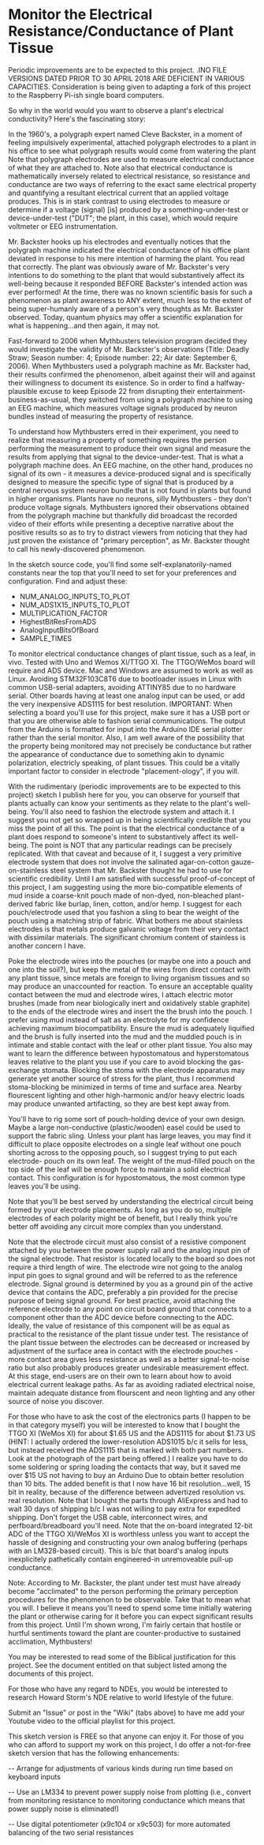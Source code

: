 # Monitor the Electrical Resistance/Conductance of Plant Tissue

Periodic improvements are to be expected to this project.  .INO FILE VERSIONS DATED PRIOR TO 30 APRIL 2018 ARE DEFICIENT IN 
VARIOUS CAPACITIES.  Consideration is being given to adapting a fork of this project to the Raspberry Pi-ish single board 
computers.

So why in the world would you want to observe a plant's electrical conductivity?  Here's the fascinating story:

In the 1960's, a polygraph expert named Cleve Backster, in a moment of feeling impulsively experimental, attached 
polygraph electrodes to a plant in his office to see what polygraph results would come from watering the plant  Note 
that polygraph electrodes are used to measure electrical conductance of what they are attached to.  Note also that 
electrical conductance is mathematically inversely related to electrical resistance, so resistance and conductance are 
two ways of referring to the exact same electrical property and quantifying a resultant electrical current that an 
applied voltage produces.  This is in stark contrast to using electrodes to measure or determine if a voltage (signal) 
[is] produced by a something-under-test or device-under-test ("DUT"; the plant, in this case), which would require voltmeter or 
EEG instrumentation.

Mr. Backster hooks up his electrodes and eventually notices that the polygraph machine indicated the electrical
conductance of his office plant deviated in response to his mere intention of harming the plant.  You read that correctly.  The 
plant was obviously aware of Mr. Backster's very intentions to do something to the plant that would substantively affect its 
well-being because it responded BEFORE Backster's intended action was ever performed!  At the time, there was no known 
scientific basis for such a phenomenon as plant awareness to ANY extent, much less to the extent of being super-humanly aware of 
a person's very thoughts as Mr. Backster observed.  Today, quantum physics may offer a scientific explanation for what is 
happening...and then again, it may not.

Fast-forward to 2006 when Mythbusters television program decided they would investigate the validity of Mr. Backster's 
observations (Title: Deadly Straw; Season number: 4; Episode number: 22; Air date: September 6, 2006).  When Mythbusters
used a polygraph machine as Mr. Backster had, their results confirmed the phenomenon, albeit against their will and 
against their willingness to document its existence.  So in order to find a halfway-plausible excuse to keep Episode 22 
from disrupting their entertainment-business-as-usual, they switched from using a polygraph machine to using an EEG 
machine, which measures voltage signals produced by neuron bundles instead of measuring the property of resistance.  

To understand how Mythbusters erred in their experiment, you need to realize that measuring a property of something 
requires the person performing the measurement to produce their own signal and measure the results from applying that 
signal to the device-under-test.  That is what a polygraph machine does.  An EEG machine, on the other hand, produces no 
signal of its own - it measures a device-produced signal and is specifically designed to measure the specific type of 
signal that is produced by a central nervous system neuron bundle that is not found in plants but found in higher 
organisms.  Plants have no neurons, silly Mythbusters - they don't produce voltage signals.  Mythbusters ignored their 
observations obtained from the polygraph machine but thankfully did broadcast the recorded video of their efforts while 
presenting a deceptive narrative about the positive results so as to try to distract viewers from noticing that they had 
just proven the existance of "primary perception", as Mr. Backster thought to call his newly-discovered phenomenon.

In the sketch source code, you'll find some self-explanatorily-named constants near the top that you'll need to set for your 
preferences and configuration.  Find and adjust these:

-  NUM_ANALOG_INPUTS_TO_PLOT
-  NUM_ADS1X15_INPUTS_TO_PLOT
-  MULTIPLICATION_FACTOR
-  HighestBitResFromADS
-  AnalogInputBitsOfBoard
-  SAMPLE_TIMES

To monitor electrical conductance changes of plant tissue, such as a leaf, in vivo.  Tested with Uno and Wemos XI/TTGO XI.  The 
TTGO/WeMos board will require and ADS device.  Mac and Windows are assumed to work as well as Linux.  Avoiding STM32F103C8T6 due 
to bootloader issues in Linux with common USB-serial adapters, avoiding ATTINY85 due to no hardware serial.  Other boards having 
at least one analog input can be used, or add the very inexpensive ADS1115 for best resolution.  IMPORTANT: When selecting a 
board you'll use for this project, make sure it has a USB port or that you are otherwise able to fashion serial communications. 
The output from the Arduino is formatted for input into the Arduino IDE serial plotter rather than the serial monitor.  Also, I 
am well aware of the possibility that the property being monitored may not precisely be conductance but rather the appearance of 
conductance due to something akin to dynamic polarization, electricly speaking, of plant tissues.  This could be a vitally 
important factor to consider in electrode "placement-ology", if you will.

With the rudimentary (periodic improvements are to be expected to this project) sketch I publish here for you, you can observe 
for yourself that plants actually can know your sentiments as they relate to the plant's well-being.  You'll also need to 
fashion the electrode system and attach it.  I suggest you not get so wrapped up in being scientifically credible that you miss 
the point of all this.  The point is that the electrical conductance of a plant does respond to someone's intent to 
substantively affect its well-being.  The point is NOT that any particular readings can be precisely replicated.  With that 
caveat and because of it, I suggest a very primitive electrode system that does not involve the salinated agar-on-cotton gauze-
on-stainless steel system that Mr. Backster thought he had to use for scientific credibility.  Until I am satisfied with 
successful proof-of-concept of this project, I am suggesting using the more bio-compatible elements of mud inside a coarse-knit 
pouch made of non-dyed, non-bleached plant-derived fabric like burlap, linen, cotton, and/or hemp.  I suggest for each 
pouch/electrode used that you fashion a sling to bear the weight of the pouch using a matching strip of fabric.  What bothers me 
about stainless electrodes is that metals produce galvanic voltage from their very contact with dissimilar materials.  The 
significant chromium content of stainless is another concern I have.

Poke the electrode wires into the pouches (or maybe one into a pouch and one into the soil?), but keep the metal of the wires 
from direct contact with any plant tissue, since metals are foreign to living organism tissues and so may produce an unaccounted 
for reaction.  To ensure an acceptable quality contact between the mud and electrode wires, I attach electric motor brushes 
(made from near biologically inert and oxidatively stable graphite) to the ends of the electrode wires and insert the the brush 
into the pouch. I prefer using mud instead of salt as an electrolyte for my confidence achieving maximum biocompatibility. 
Ensure the mud is adequately liquified and the brush is fully inserted into the mud and the muddied pouch is in intimate and 
stable contact with the leaf or other plant tissue.  You also may want to learn the difference between hypostomatous and 
hyperstomatous leaves relative to the plant you use if you care to avoid blocking the gas-exchange stomata.  Blocking the stoma 
with the electrode apparatus may generate yet another source of stress for the plant, thus I recommend stoma-blocking be 
minimized in terms of time and surface area.  Nearby flourescent lighting and other high-harmonic and/or heavy electric loads 
may produce unwanted artifacting, so they are best kept away from.

You'll have to rig some sort of pouch-holding device of your own design.  Maybe a large non-conductive (plastic/wooden) easel 
could be used to support the fabric sling.  Unless your plant has large leaves, you may find it difficult to place opposite 
electrodes on a single leaf without one pouch shorting across to the opposing pouch, so I suggest trying to put each electrode-
pouch on its own leaf.  The weight of the mud-filled pouch on the top side of the leaf will be enough force to maintain a solid 
electrical contact.  This configuration is for hypostomatous, the most common type leaves you'll be using.

Note that you'll be best served by understanding the electrical circuit being formed by your electrode placements.  As long as 
you do so, multiple electrodes of each polarity might be of benefit, but I really think you're better off avoiding any circuit 
more complex than you understand.

Note that the electrode circuit must also consist of a resistive component attached by you between the power supply rail and the 
analog input pin of the signal electrode.  That resistor is located locally to the board so does not require a third length of 
wire. The electrode wire not going to the analog input pin goes to signal ground and will be referred to as the reference 
electrode.  Signal ground is determined by you as a ground pin of the active device that contains the ADC, preferably a pin 
provided for the precise purpose of being  signal ground.  For best practice, avoid attaching the reference electrode to any 
point on circuit board ground that connects to a component other than the ADC device before connecting to the ADC.  Ideally, the 
value of resistance of this component will be as equal as practical to the resistance of the plant tissue under test.  The 
resistance of the plant tissue between the electrodes can be decreased or increased by adjustment of the surface area in contact 
with the electrode pouches - more contact area gives less resistance as well as a better signal-to-noise ratio but also probably 
produces greater undesirable measurement effect. At this stage, end-users are on their own to learn about how to avoid 
electrical current leakage paths.  As far as avoiding radiated electrical noise, maintain adequate distance from flourscent and 
neon lighting and any other source of noise you discover.

For those who have to ask the cost of the electronics parts (I happen to be in that category myself) you will be interested to 
know that I bought the TTGO XI (WeMos XI) for about $1.65 US and the ADS1115 for about $1.73 US (HINT: I actually ordered the 
lower-resolution ADS1015 b/c it sells for less, but instead received the ADS1115 that is marked with both part numbers.  Look at 
the photograph of the part being offered.)  I realize you have to do some soldering or spring loading the contacts that way, but 
it saved me over $15 US not having to buy an Arduino Due to obtain better resolution than 10 bits.  The added benefit is that I 
now have 16 bit resolution...well, 15 bit in reality, because of the difference between advertized resolution vs. real 
resolution.  Note that I bought the parts through AliExpress and had to wait 30 days of shipping b/c I was not willing to pay 
extra for expedited shipping.  Don't forget the USB cable, interconnect wires, and perfboard/breadboard you'll need.  Note that 
the on-board integrated 12-bit ADC of the TTGO XI/WeMos XI is worthless unless you want to accept the hassle of designing and 
constructing your own analog buffering (perhaps with an LM328-based circuit).  This is b/c that board's analog inputs 
inexplicitely pathetically contain engineered-in unremoveable pull-up conductance.

Note: According to Mr. Backster, the plant under test must have already become "acclimated" to the person performing the primary 
perception procedures for the phenomenon to be observable.  Take that to mean what you will.  I believe it means you'll need to 
spend some time initially watering the plant or otherwise caring for it before you can expect significant results from this 
project.  Until I'm shown wrong, I'm fairly certain that hostile or hurtful sentiments toward the plant are counter-productive 
to sustained acclimation, Mythbusters!

You may be interested to read some of the Biblical justification for this project.  See the document entitled on that subject 
listed among the documents of this project.

For those who have any regard to NDEs, you would be interested to research Howard Storm's NDE relative to world lifestyle of the 
future.

Submit an "Issue" or post in the "Wiki" (tabs above) to have me add your Youtube video to the official playlist for this 
project.

This sketch version is FREE so that anyone can enjoy it.  For those of you who can afford to support my work on this project, I 
do offer a not-for-free sketch version that has the following enhancements:

--  Arrange for adjustments of various kinds during run time based on keyboard inputs

--  Use an LM334 to prevent power supply noise from plotting (i.e., convert from monitoring resistance to monitoring 
        conductance which means that power supply noise is eliminated!)

--  Use digital potentiometer (x9c104 or x9c503) for more automated balancing of the two serial resistances

